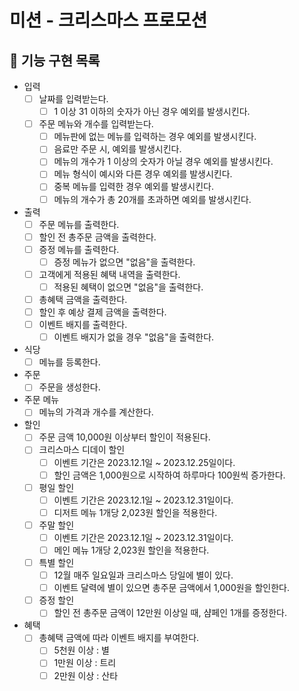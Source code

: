 # 미션 - 크리스마스 프로모션

## 🚀 기능 구현 목록

- 입력
    - [ ] 날짜를 입력받는다.
        - [ ] 1 이상 31 이하의 숫자가 아닌 경우 예외를 발생시킨다.
    - [ ] 주문 메뉴와 개수를 입력받는다.
        - [ ] 메뉴판에 없는 메뉴를 입력하는 경우 예외를 발생시킨다.
        - [ ] 음료만 주문 시, 예외를 발생시킨다.
        - [ ] 메뉴의 개수가 1 이상의 숫자가 아닐 경우 예외를 발생시킨다.
        - [ ] 메뉴 형식이 예시와 다른 경우 예외를 발생시킨다.
        - [ ] 중복 메뉴를 입력한 경우 예외를 발생시킨다.
        - [ ] 메뉴의 개수가 총 20개를 초과하면 예외를 발생시킨다.

- 출력
    - [ ] 주문 메뉴를 출력한다.
    - [ ] 할인 전 총주문 금액을 출력한다.
    - [ ] 증정 메뉴를 출력한다.
        - [ ] 증정 메뉴가 없으면 "없음"을 출력한다.
    - [ ] 고객에게 적용된 혜택 내역을 출력한다.
        - [ ] 적용된 혜택이 없으면 "없음"을 출력한다.
    - [ ] 총혜택 금액을 출력한다.
    - [ ] 할인 후 예상 결제 금액을 출력한다.
    - [ ] 이벤트 배지를 출력한다.
        - [ ] 이벤트 배지가 없을 경우 "없음"을 출력한다.

- 식당
    - [ ] 메뉴를 등록한다.

- 주문
    - [ ] 주문을 생성한다.

- 주문 메뉴
    - [ ] 메뉴의 가격과 개수를 계산한다.

- 할인
    - [ ] 주문 금액 10,000원 이상부터 할인이 적용된다.
    - [ ] 크리스마스 디데이 할인
        - [ ] 이벤트 기간은 2023.12.1일 ~ 2023.12.25일이다.
        - [ ] 할인 금액은 1,000원으로 시작하여 하루마다 100원씩 증가한다.
    - [ ] 평일 할인
        - [ ] 이벤트 기간은 2023.12.1일 ~ 2023.12.31일이다.
        - [ ] 디저트 메뉴 1개당 2,023원 할인을 적용한다.
    - [ ] 주말 할인
        - [ ] 이벤트 기간은 2023.12.1일 ~ 2023.12.31일이다.
        - [ ] 메인 메뉴 1개당 2,023원 할인을 적용한다.
    - [ ] 특별 할인
        - [ ] 12월 매주 일요일과 크리스마스 당일에 별이 있다.
        - [ ] 이벤트 달력에 별이 있으면 총주문 금액에서 1,000원을 할인한다.
    - [ ] 증정 할인
        - [ ] 할인 전 총주문 금액이 12만원 이상일 때, 샴페인 1개를 증정한다.

- 혜택
    - [ ] 총혜택 금액에 따라 이벤트 배지를 부여한다.
        - [ ] 5천원 이상 : 별
        - [ ] 1만원 이상 : 트리
        - [ ] 2만원 이상 : 산타
